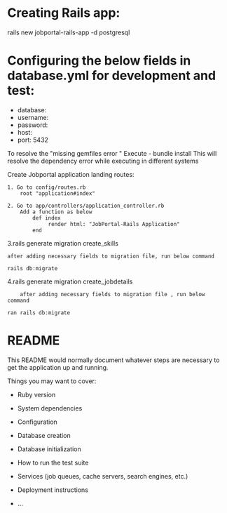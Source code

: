 # Creating Rails app:
rails new jobportal-rails-app -d postgresql
# Configuring the below fields in database.yml for development and test: 
  * database: 
  * username: 
  *  password: 
  * host: 
  * port: 5432

To resolve the "missing gemfiles error " 
Execute - bundle install 
This will resolve the dependency error while executing in different systems

Create Jobportal application landing routes:

	1. Go to config/routes.rb
		root "application#index"
		
	2. Go to app/controllers/application_controller.rb
		Add a function as below
			def index
				 render html: "JobPortal-Rails Application"
			end

3.rails generate migration create_skills

  	after adding necessary fields to migration file, run below command
	
    rails db:migrate
    
4.rails generate migration create_jobdetails

    	after adding necessary fields to migration file , run below command
	
    ran rails db:migrate

# README


This README would normally document whatever steps are necessary to get the
application up and running.

Things you may want to cover:

* Ruby version

* System dependencies

* Configuration

* Database creation

* Database initialization

* How to run the test suite

* Services (job queues, cache servers, search engines, etc.)

* Deployment instructions

* ...
